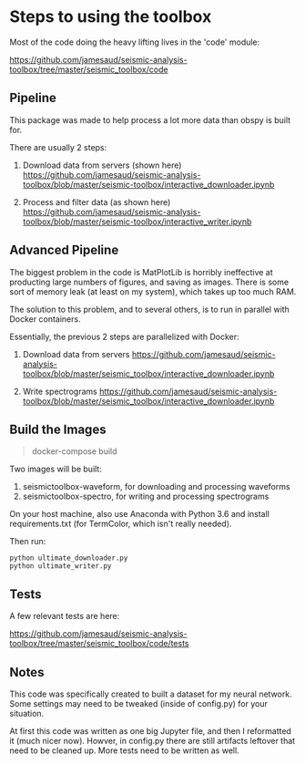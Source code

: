 
# Steps to using the toolbox

Most of the code doing the heavy lifting lives in the 'code' module:

https://github.com/jamesaud/seismic-analysis-toolbox/tree/master/seismic_toolbox/code

## Pipeline

This package was made to help process a lot more data than obspy is built for.

There are usually 2 steps:

1. Download data from servers (shown here) https://github.com/jamesaud/seismic-analysis-toolbox/blob/master/seismic-toolbox/interactive_downloader.ipynb

2. Process and filter data (as shown here) https://github.com/jamesaud/seismic-analysis-toolbox/blob/master/seismic-toolbox/interactive_writer.ipynb


## Advanced Pipeline

The biggest problem in the code is MatPlotLib is horribly ineffective at producting large numbers of figures, and saving as images. There is some sort of memory leak (at least on my system), which takes up too much RAM.

The solution to this problem, and to several others, is to run in parallel with Docker containers.

Essentially, the previous 2 steps are parallelized with Docker:

1. Download data from servers https://github.com/jamesaud/seismic-analysis-toolbox/blob/master/seismic_toolbox/interactive_downloader.ipynb

2. Write spectrograms  https://github.com/jamesaud/seismic-analysis-toolbox/blob/master/seismic_toolbox/interactive_downloader.ipynb


## Build the Images
> docker-compose build

Two images will be built:

1. seismictoolbox-waveform, for downloading and processing waveforms
2. seismictoolbox-spectro, for writing and processing spectrograms 

On your host machine, also use Anaconda with Python 3.6 and install requirements.txt (for TermColor, which isn't really needed).

Then run:

```
python ultimate_downloader.py
python ultimate_writer.py
```

## Tests

A few relevant tests are here:

https://github.com/jamesaud/seismic-analysis-toolbox/tree/master/seismic_toolbox/code/tests


## Notes

This code was specifically created to built a dataset for my neural network. Some settings may need to be tweaked (inside of config.py) for your situation.

At first this code was written as one big Jupyter file, and then I reformatted it (much nicer now). Howver, in config.py there are still artifacts leftover that need to be cleaned up. More tests need to be written as well.
